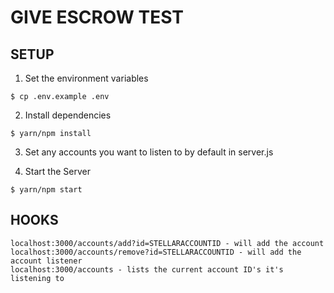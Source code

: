 # GIVE ESCROW TEST

## SETUP

1. Set the environment variables
```
$ cp .env.example .env
```

2. Install dependencies
```
$ yarn/npm install
```

3. Set any accounts you want to listen to by default in server.js

4. Start the Server
```
$ yarn/npm start
```

## HOOKS

```
localhost:3000/accounts/add?id=STELLARACCOUNTID - will add the account
localhost:3000/accounts/remove?id=STELLARACCOUNTID - will add the account listener
localhost:3000/accounts - lists the current account ID's it's listening to
```
